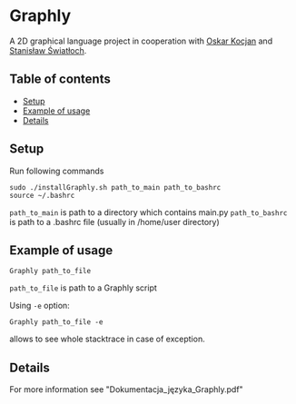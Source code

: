 # Graphly
A 2D graphical language project in cooperation with [Oskar Kocjan](https://github.com/OskarKocjan) and [Stanisław Światłoch](https://github.com/sswiatloch).

## Table of contents
* [Setup](#setup)
* [Example of usage](#example-of-usage)
* [Details](#details)

## Setup

Run following commands
```
sudo ./installGraphly.sh path_to_main path_to_bashrc
source ~/.bashrc
```

`path_to_main` is path to a directory which contains main.py
`path_to_bashrc` is path to a .bashrc file (usually in /home/user directory)

## Example of usage
```
Graphly path_to_file
```
`path_to_file` is path to a Graphly script

Using `-e` option:
 ```
 Graphly path_to_file -e
 ```
 allows to see whole stacktrace in case of exception.
 
 ## Details
For more information see "Dokumentacja_języka_Graphly.pdf"
